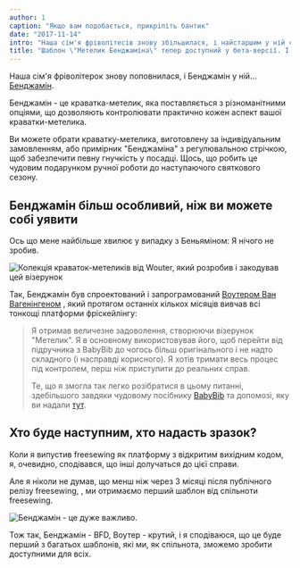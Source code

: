 ```yaml
---
author: 1
caption: "Якщо вам подобається, прикріпіть бантик"
date: "2017-11-14"
intro: "Наша сім'я фріволітесів знову збільшилася, і найстаршим у ній став Бенджамін... Бенджамін."
title: "Шаблон \"Метелик Бенджаміна\" тепер доступний у бета-версії. І мені навіть не довелося нічого робити."
---
```


Наша сім'я фріволітерок знову поповнилася, і Бенджамін у ній... [Бенджамін](/designs/benjamin).

Бенджамін - це краватка-метелик, яка поставляється з різноманітними опціями, що дозволяють контролювати практично кожен аспект вашої краватки-метелика.

Ви можете обрати краватку-метелика, виготовлену за індивідуальним замовленням, або примірник "Бенджаміна" з регулювальною стрічкою, щоб забезпечити певну гнучкість у посадці. Щось, що робить це чудовим подарунком ручної роботи до наступаючого святкового сезону.

## Бенджамін більш особливий, ніж ви можете собі уявити

Ось що мене найбільше хвилює у випадку з Беньяміном: Я нічого не зробив.

![Колекція краваток-метеликів від Wouter, який розробив і закодував цей візерунок](https://posts.freesewing.org/uploads/bowties_4f3e05ec53.jpg)

Так, Бенджамін був спроектований і запрограмований [Воутером Ван Вагенінгеном](/users/xdpug) , який протягом останніх кількох місяців вивчав всі тонкощі платформи фріскейлінгу:

> Я отримав величезне задоволення, створюючи візерунок "Метелик". Я в основному використовував його, щоб перейти від підручника з BabyBib до чогось більш оригінального і не надто складного (і насправді корисного). Я хотів тримати весь процес під контролем, перш ніж приступити до реальних справ. 
> 
> Те, що я змогла так легко розібратися в цьому питанні, здебільшого завдяки чудовому посібнику [BabyBib](https://freesewing.org/tutorials/pattern-design/) та допомозі, яку ви надали [тут](https://discord.freesewing.org).

## Хто буде наступним, хто надасть зразок?

Коли я випустив freesewing як платформу з відкритим вихідним кодом, я, очевидно, сподівався, що інші долучаться до цієї справи.

Але я ніколи не думав, що менш ніж через 3 місяці після публічного релізу freesewing, , ми отримаємо перший шаблон від спільноти freesewing.

![Бенджамін - це дуже важливо.](https://posts.freesewing.org/uploads/giphy_7a40f62815.gif)

Тож так, Бенджамін - BFD, Воутер - крутий, і я сподіваюся, що це буде перший з багатьох шаблонів, які ми, як спільнота, зможемо зробити доступними для всіх.

